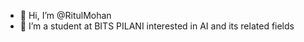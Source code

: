 - 👋 Hi, I’m @RitulMohan
- 👀 I’m a student at BITS PILANI interested in AI and its related fields
  

<!---
RitulMohan/RitulMohan is a ✨ special ✨ repository because its `README.md` (this file) appears on your GitHub profile.
You can click the Preview link to take a look at your changes.
--->

